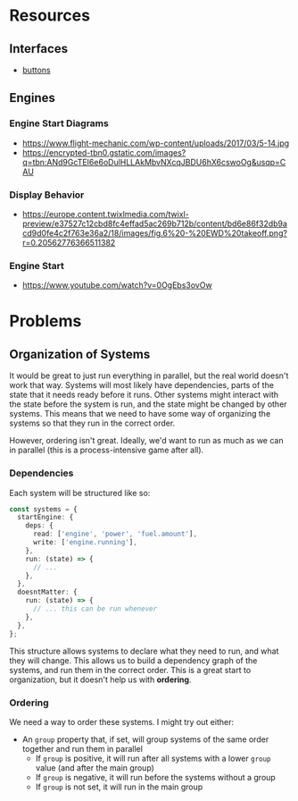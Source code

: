 # Resources

## Interfaces

- [buttons](https://www.opencockpits.com/catalog/korrys-overhead-a320-pi-360.html?image=6)

## Engines

### Engine Start Diagrams

- https://www.flight-mechanic.com/wp-content/uploads/2017/03/5-14.jpg
- https://encrypted-tbn0.gstatic.com/images?q=tbn:ANd9GcTEI6e6oDulHLLAkMbvNXcqJBDU6hX6cswoOg&usqp=CAU

### Display Behavior

- https://europe.content.twixlmedia.com/twixl-preview/e37527c12cbd8fc4effad5ac269b712b/content/bd6e86f32db9acd9d0fe4c2f763e36a2/18/images/fig.6%20-%20EWD%20takeoff.png?r=0.20562776366511382

### Engine Start

- https://www.youtube.com/watch?v=0OgEbs3ovOw

# Problems

## Organization of Systems

It would be great to just run everything in parallel, but the real world doesn't work that way. Systems will most likely have dependencies, parts of the state that it needs ready before it runs. Other systems might interact with the state before the system is run, and the state might be changed by other systems. This means that we need to have some way of organizing the systems so that they run in the correct order.

However, ordering isn't great. Ideally, we'd want to run as much as we can in parallel (this is a process-intensive game after all).

### Dependencies

Each system will be structured like so:

```ts
const systems = {
  startEngine: {
    deps: {
      read: ['engine', 'power', 'fuel.amount'],
      write: ['engine.running'],
    },
    run: (state) => {
      // ...
    },
  },
  doesntMatter: {
    run: (state) => {
      // ... this can be run whenever
    },
  },
};
```

This structure allows systems to declare what they need to run, and what they will change. This allows us to build a dependency graph of the systems, and run them in the correct order. This is a great start to organization, but it doesn't help us with **ordering**.

### Ordering

We need a way to order these systems. I might try out either:

- An `group` property that, if set, will group systems of the same order together and run them in parallel
  - If `group` is positive, it will run after all systems with a lower `group` value (and after the main group)
  - If `group` is negative, it will run before the systems without a group
  - If `group` is not set, it will run in the main group
